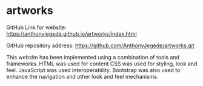 # artworks

GitHub Link for website: https://anthonyjegede.github.io/artworks/index.html

GitHub repository address: https://github.com/AnthonyJegede/artworks.git

This website has been implemented using a combination of tools and frameworks.
HTML was used for content
CSS was used for styling, look and feel.
JavaScript was used interoperability.
Bootstrap was also used to enhance the navigation and other look and feel mechanisms.
